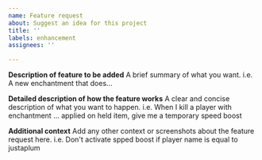 ```yaml
---
name: Feature request
about: Suggest an idea for this project
title: ''
labels: enhancement
assignees: ''

---
```


**Description of feature to be added**
A brief summary of what you want. i.e. A new enchantment that does...

**Detailed description of how the feature works**
A clear and concise description of what you want to happen. i.e. When I kill a player with enchantment ... applied on held item, give me a temporary speed boost

**Additional context**
Add any other context or screenshots about the feature request here. i.e. Don't activate spped boost if player name is equal to justaplum
